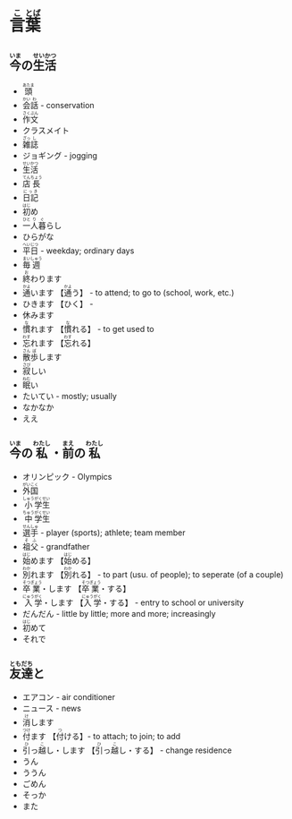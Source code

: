 # <ruby>言<rt>こ</rt>葉<rt>とば</rt></ruby>

## <ruby>今<rt>いま</rt>の<rt></rt>生<rt>せい</rt>活<rt>かつ</rt></ruby>

- <ruby>頭<rt>あたま</rt></ruby>
- <ruby>会<rt>かい</rt>話<rt>わ</rt></ruby> - conservation
- <ruby>作<rt>さく</rt>文<rt>ぶん</rt></ruby>
- クラスメイト
- <ruby>雑<rt>ざっ</rt>誌<rt>し</rt></ruby>
- ジョギング - jogging
- <ruby>生<rt>せい</rt>活<rt>かつ</rt></ruby>
- <ruby>店<rt>てん</rt>長<rt>ちょう</rt></ruby>
- <ruby>日記<rt>にっき</rt></ruby>
- <ruby>初<rt>はじ</rt>め</ruby>
- <ruby>一<rt>ひと</rt>人<rt>り</rt>暮<rt>ぐ</rt>らし</ruby>
- ひらがな
- <ruby>平<rt>へい</rt>日<rt>じつ</rt></ruby> - weekday; ordinary days
- <ruby>毎<rt>まい</rt>週<rt>しゅう</rt></ruby>
- <ruby>終<rt>お</rt>わります</ruby>
- <ruby>通<rt>かよ</rt>います</ruby> 【<ruby>通<rt>かよ</rt>う</ruby>】 - to attend; to go to (school, work, etc.)
- ひきます 【ひく】 - 
- 休みます
- <ruby>慣<rt>な</rt>れます</ruby> 【<ruby>慣<rt>な</rt>れる</ruby>】 - to get used to
- <ruby>忘<rt>わす</rt>れます</ruby> 【<ruby>忘<rt>わす</rt>れる</ruby>】
- <ruby>散<rt>さん</rt>歩<rt>ぼ</rt>します</ruby>
- <ruby>寂<rt>さび</rt>しい</ruby>
- <ruby>眠<rt>ねむ</rt>い</ruby>
- たいてい - mostly; usually
- なかなか
- ええ

## <ruby>今<rt>いま</rt>の<rt></rt>私<rt>わたし</rt>・<rt></rt>前<rt>まえ</rt>の<rt></rt>私<rt>わたし</rt></ruby>

- オリンピック - Olympics
- <ruby>外<rt>がい</rt>国<rt>こく</rt></ruby>
- <ruby>小<rt>しゅう</rt>学<rt>がく</rt>生<rt>せい</rt></ruby>
- <ruby>中<rt>ちゅう</rt>学<rt>がく</rt>生<rt>せい</rt></ruby>
- <ruby>選<rt>せん</rt>手<rt>しゅ</rt></ruby> - player (sports); athlete; team member
- <ruby>祖<rt>そ</rt>父<rt>ふ</rt></ruby> - grandfather
- <ruby>始<rt>はじ</rt>めます</ruby> 【<ruby>始<rt>はじ</rt>める</ruby>】
- <ruby>別<rt>わか</rt>れます</ruby> 【<ruby>別<rt>わか</rt>れる</ruby>】 - to part (usu. of people); to seperate (of a couple)
- <ruby>卒<rt>そつ</rt>業<rt>ぎょう</rt>・します</ruby> 【<ruby>卒<rt>そつ</rt>業<rt>ぎょう</rt>・する</ruby>】
- <ruby>入<rt>にゅう</rt>学<rt>がく</rt>・します</ruby> 【<ruby>入<rt>にゅう</rt>学<rt>がく</rt>・する</ruby>】 - entry to school or university
- だんだん - little by little; more and more; increasingly
- <ruby>初<rt>はじ</rt>めて</ruby>
- それで

## <ruby>友<rt>とも</rt>達<rt>だち</rt>と</ruby>

- エアコン - air conditioner
- ニュース - news
- <ruby>消<rt>け</rt>します</ruby>
- <ruby>付<rt>つけ</rt>ます</ruby> 【<ruby>付<rt>つ</rt>ける</ruby>】- to attach; to join; to add
- <ruby>引<rt>ひ</rt>っ<rt></rt>越<rt>こ</rt>し・します</ruby> 【<ruby>引<rt>ひ</rt>っ<rt></rt>越<rt>こ</rt>し・する</ruby>】 - change residence
- うん
- ううん
- ごめん
- そっか
- また
